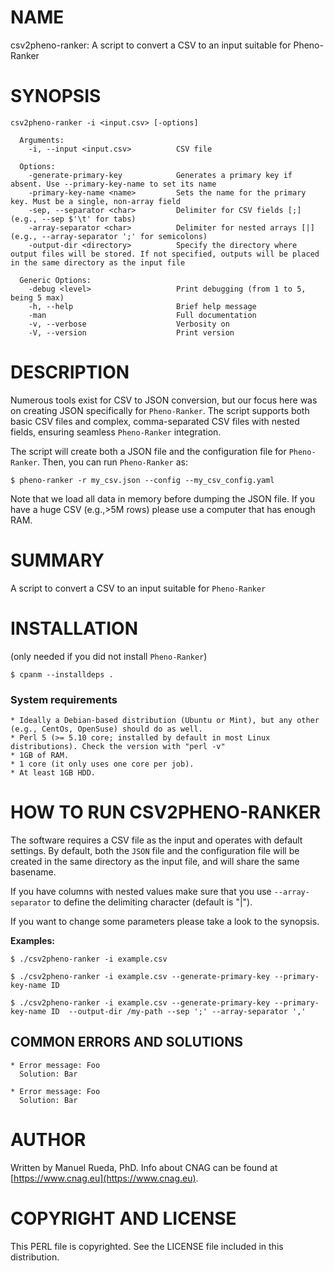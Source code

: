 # NAME

csv2pheno-ranker: A script to convert a CSV to an input suitable for Pheno-Ranker

# SYNOPSIS

    csv2pheno-ranker -i <input.csv> [-options]

      Arguments:
        -i, --input <input.csv>          CSV file

      Options:
        -generate-primary-key            Generates a primary key if absent. Use --primary-key-name to set its name
        -primary-key-name <name>         Sets the name for the primary key. Must be a single, non-array field
        -sep, --separator <char>         Delimiter for CSV fields [;] (e.g., --sep $'\t' for tabs)
        -array-separator <char>          Delimiter for nested arrays [|] (e.g., --array-separator ';' for semicolons)
        -output-dir <directory>          Specify the directory where output files will be stored. If not specified, outputs will be placed in the same directory as the input file

      Generic Options:
        -debug <level>                   Print debugging (from 1 to 5, being 5 max)
        -h, --help                       Brief help message
        -man                             Full documentation
        -v, --verbose                    Verbosity on
        -V, --version                    Print version

# DESCRIPTION

Numerous tools exist for CSV to JSON conversion, but our focus here was on creating JSON specifically for `Pheno-Ranker`. The script supports both basic CSV files and complex, comma-separated CSV files with nested fields, ensuring seamless `Pheno-Ranker` integration.

The script will create both a JSON file and the configuration file for `Pheno-Ranker`. Then, you can run `Pheno-Ranker` as:

    $ pheno-ranker -r my_csv.json --config --my_csv_config.yaml

Note that we load all data in memory before dumping the JSON file. If you have a huge CSV (e.g.,>5M rows) please use a computer that has enough RAM.

# SUMMARY

A script to convert a CSV to an input suitable for `Pheno-Ranker`

# INSTALLATION

(only needed if you did not install `Pheno-Ranker`)

    $ cpanm --installdeps .

### System requirements

    * Ideally a Debian-based distribution (Ubuntu or Mint), but any other (e.g., CentOs, OpenSuse) should do as well.
    * Perl 5 (>= 5.10 core; installed by default in most Linux distributions). Check the version with "perl -v"
    * 1GB of RAM.
    * 1 core (it only uses one core per job).
    * At least 1GB HDD.

# HOW TO RUN CSV2PHENO-RANKER

The software requires a CSV file as the input and operates with default settings. By default, both the `JSON` file and the configuration file will be created in the same directory as the input file, and will share the same basename.

If you have columns with nested values make sure that you use `--array-separator` to define the delimiting character (default is "|").

If you want to change some parameters please take a look to the synopsis.

**Examples:**

    $ ./csv2pheno-ranker -i example.csv
    
    $ ./csv2pheno-ranker -i example.csv --generate-primary-key --primary-key-name ID

    $ ./csv2pheno-ranker -i example.csv --generate-primary-key --primary-key-name ID  --output-dir /my-path --sep ';' --array-separator ','

## COMMON ERRORS AND SOLUTIONS

    * Error message: Foo
      Solution: Bar

    * Error message: Foo
      Solution: Bar

# AUTHOR 

Written by Manuel Rueda, PhD. Info about CNAG can be found at [https://www.cnag.eu](https://www.cnag.eu).

# COPYRIGHT AND LICENSE

This PERL file is copyrighted. See the LICENSE file included in this distribution.
